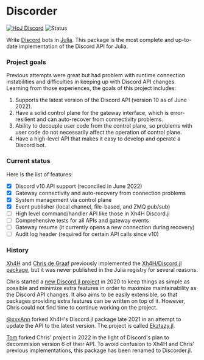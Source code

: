 # Discorder

[![HoJ Discord](https://img.shields.io/discord/762167454973296644?color=8af&label=HoJ%20Discord&style=flat-square)](https://discord.gg/mm2kYjB)
![Status](https://img.shields.io/badge/status-work%20in%20progress-yellow)

Write [Discord](https://discord.com) bots in [Julia](https://julialang.org). This package is the most complete and up-to-date implementation of the Discord API for Julia.

### Project goals

Previous attempts were great but had problem with runtime connection instabilities and difficulties in keeping up with Discord API changes. Learning from those experiences, the goals of this project includes:

1. Supports the latest version of the Discord API (version 10 as of June 2022).
2. Have a solid control plane for the gateway interface, which is error-resilient and can auto-recover from connectivity problems.
3. Ability to decouple user code from the control plane, so problems with user code do not necessarily affect the operation of control plane.
4. Have a high-level API that makes it easy to develop and operate a Discord bot.

### Current status

Here is the list of features:
- [x] Discord v10 API support (reconciled in June 2022)
- [x] Gateway connectivity and auto-recovery from connection problems
- [x] System management via control plane
- [x] Event publisher (local channel, file-based, and ZMQ pub/sub)
- [ ] High level command/handler API like those in Xh4H Discord.jl
- [ ] Comprehensive tests for all APIs and gateway events
- [ ] Gateway resume (it currently opens a new connection during recovery)
- [ ] Audit log header (required for certain API calls since v10)

### History

[Xh4H](https://github.com/Xh4H) and [Chris de Graaf](https://github.com/christopher-dG) previously implemented the [Xh4H/Discord.jl package](https://github.com/Xh4H/Discord.jl), but it was never published in the Julia registry for several reasons.

Chris started a [new Discord.jl project](https://github.com/christopher-dG/Discord.jl) in 2020 to keep things as simple as possible and minimize extra features in order to maximize maintainability as the Discord API changes. It also aims to be easily extensible, so that packages providing extra features can be written on top of it. However, Chris could not find time to continue working on the project.

[@xxxAnn](https://github.com/xxxAnn) forked Xh4H's Discord.jl package late 2021 in an attempt to update the API to the latest version. The project is called [Ekztazy.jl](https://github.com/Humans-of-Julia/Ekztazy.jl).

[Tom](https://github.com/tk3369) forked Chris' project in 2022 in the light of Discord's plan to decommision version 6 of their API. To avoid confusion to Xh4H and Chris' previous implementations, this package has been renamed to Discorder.jl.
